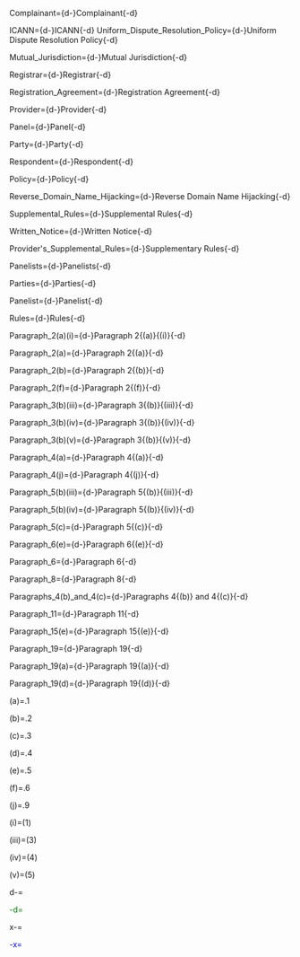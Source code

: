 Complainant={d-}Complainant{-d}

ICANN={d-}ICANN{-d}
Uniform_Dispute_Resolution_Policy={d-}Uniform Dispute Resolution Policy{-d}

Mutual_Jurisdiction={d-}Mutual Jurisdiction{-d}

Registrar={d-}Registrar{-d}

Registration_Agreement={d-}Registration Agreement{-d}

Provider={d-}Provider{-d}

Panel={d-}Panel{-d}

Party={d-}Party{-d}

Respondent={d-}Respondent{-d}

Policy={d-}Policy{-d}

Reverse_Domain_Name_Hijacking={d-}Reverse Domain Name Hijacking{-d}

Supplemental_Rules={d-}Supplemental Rules{-d}

Written_Notice={d-}Written Notice{-d}

Provider's_Supplemental_Rules={d-}Supplementary Rules{-d}

Panelists={d-}Panelists{-d}

Parties={d-}Parties{-d}

Panelist={d-}Panelist{-d}

Rules={d-}Rules{-d}

Paragraph_2(a)(i)={d-}Paragraph 2{(a)}{(i)}{-d}

Paragraph_2(a)={d-}Paragraph 2{(a)}{-d}

Paragraph_2(b)={d-}Paragraph 2{(b)}{-d}

Paragraph_2(f)={d-}Paragraph 2{(f)}{-d}

Paragraph_3(b)(iii)={d-}Paragraph 3{(b)}{(iii)}{-d}

Paragraph_3(b)(iv)={d-}Paragraph 3{(b)}{(iv)}{-d}

Paragraph_3(b)(v)={d-}Paragraph 3{(b)}{(v)}{-d}

Paragraph_4(a)={d-}Paragraph 4{(a)}{-d}

Paragraph_4(j)={d-}Paragraph 4{(j)}{-d}

Paragraph_5(b)(iii)={d-}Paragraph 5{(b)}{(iii)}{-d}

Paragraph_5(b)(iv)={d-}Paragraph 5{(b)}{(iv)}{-d}

Paragraph_5(c)={d-}Paragraph 5{(c)}{-d}

Paragraph_6(e)={d-}Paragraph 6{(e)}{-d}

Paragraph_6={d-}Paragraph 6{-d}

Paragraph_8={d-}Paragraph 8{-d}

Paragraphs_4(b)_and_4(c)={d-}Paragraphs 4{(b)} and 4{(c)}{-d}

Paragraph_11={d-}Paragraph 11{-d}

Paragraph_15(e)={d-}Paragraph 15{(e)}{-d}

Paragraph_19={d-}Paragraph 19{-d}

Paragraph_19(a)={d-}Paragraph 19{(a)}{-d}

Paragraph_19(d)={d-}Paragraph 19{(d)}{-d}

(a)=.1

(b)=.2

(c)=.3

(d)=.4

(e)=.5

(f)=.6

(j)=.9

(i)=(1)

(iii)=(3)

(iv)=(4)

(v)=(5)

d-=<font color="green">

-d=</font>

x-=<a><font color="blue">

-x=</font></a>